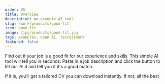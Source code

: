 ```yaml
---
order: 55
title: Overview
description: An example AI tool
slug: /work/products/good-fit
icon: good-fit
image: /jpg/products/good-fit.jpg
tags: examples, Open AI, recruitment
featured: false
---
```


Find out if your job is a good fit for our experience and skills. This simple AI tool will tell you in seconds. Paste in a job description and click the button to let our AI it and tell you if it's a good match.

If it is, you’ll get a tailored CV you can download instantly. If not, all the best
